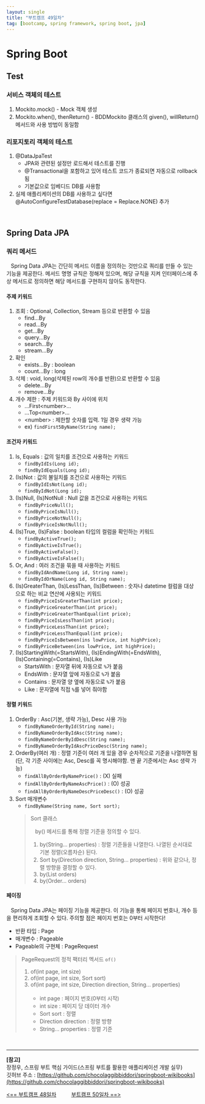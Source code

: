 ```yaml
---
layout: single
title: "부트캠프 49일차"
tag: [bootcamp, spring framework, spring boot, jpa]
---
```


# Spring Boot

## Test

### 서비스 객체의 테스트

1. Mockito.mock() - Mock 객체 생성
2. Mockito.when(), thenReturn() - BDDMockito 클래스의 given(), willReturn() 메서드와 사용 방법이 동일함

### 리포지토리 객체의 테스트

1. @DataJpaTest
   - JPA와 관련된 설정만 로드해서 테스트를 진행
   - @Transactional을 포함하고 있어 테스트 코드가 종료되면 자동으로 rollback 됨
   - 기본값으로 임베디드 DB를 사용함
2. 실제 애플리케이션의 DB를 사용하고 싶다면 @AutoConfigureTestDatabase(replace = Replace.NONE) 추가

<br>

## Spring Data JPA

### 쿼리 메서드

&nbsp;&nbsp; Spring Data JPA는 간단히 메서드 이름을 정의하는 것만으로 쿼리를 만들 수 있는 기능을 제공한다.
메서드 명명 규칙은 정해져 있으며, 해당 규칙을 지켜 인터페이스에 추상 메서드로 정의하면 해당 메서드를 구현하지 않아도 동작한다.

#### 주제 키워드

1. 조회 : Optional, Collection, Stream 등으로 반환할 수 있음
   - find...By
   - read...By
   - get...By
   - query...By
   - search...By
   - stream...By
2. 확인
   - exists...By : boolean
   - count...By : long
3. 삭제 : void, long(삭제된 row의 개수를 반환)으로 반환할 수 있음
   - delete...By
   - remove...By
4. 개수 제한 : 주제 키워드와 By 사이에 위치
   - ...First\<number\>...
   - ...Top\<number\>...
   - \<number\> : 제한할 숫자를 입력. 1일 경우 생략 가능
   - ex) `findFirst5ByName(String name);`

#### 조건자 키워드

1. Is, Equals : 값의 일치를 조건으로 사용하는 키워드
   - `findByIdIs(Long id);`
   - `findByIdEquals(Long id);`
2. (Is)Not : 값의 불일치를 조건으로 사용하는 키워드
   - `findByIdIsNot(Long id);`
   - `findByIdNot(Long id);`
3. (Is)Null, (Is)NotNull : Null 값을 조건으로 사용하는 키워드
   - `findByPriceNull();`
   - `findByPriceIsNull();`
   - `findByPriceNotNull();`
   - `findByPriceIsNotNull();`
4. (Is)True, (Is)False : boolean 타입의 컬럼을 확인하는 키워드
   - `findByActiveTrue();`
   - `findByActiveIsTrue();`
   - `findByActiveFalse();`
   - `findByActiveIsFalse();`
5. Or, And : 여러 조건을 묶을 때 사용하는 키워드
   - `findByIdAndName(Long id, String name);`
   - `findByIdOrName(Long id, String name);`
6. (Is)GreaterThan, (Is)LessThan, (Is)Between : 숫자나 datetime 컬럼을 대상으로 하는 비교 연산에 사용되는 키워드
   - `findByPriceIsGreaterThan(int price);`
   - `findByPriceGreaterThan(int price);`
   - `findByPriceGreaterThanEqual(int price);`
   - `findByPriceIsLessThan(int price);`
   - `findByPriceLessThan(int price);`
   - `findByPriceLessThanEqual(int price);`
   - `findByPriceIsBetween(ins lowPrice, int highPrice);`
   - `findByPriceBetween(ins lowPrice, int highPrice);`
7. (Is)StartingWith(=StartsWith), (Is)EndingWith(=EndsWith), (Is)Containing(=Contains), (Is)Like
   - StartsWith : 문자열 뒤에 자동으로 `%`가 붙음
   - EndsWith : 문자열 앞에 자동으로 `%`가 붙음
   - Contains : 문자열 양 옆에 자동으로 `%`가 붙음
   - Like : 문자열에 직접 `%`를 넣어 줘야함

#### 정렬 키워드

1. OrderBy : Asc(기본, 생략 가능), Desc 사용 가능
   - `findByNameOrderById(String name);`
   - `findByNameOrderByIdAsc(String name);`
   - `findByNameOrderByIdDesc(String name);`
   - `findByNameOrderByIdAscPriceDesc(String name);`
2. OrderBy(여러 개) : 정렬 기준이 여러 개 있을 경우 순차적으로 기준을 나열하면 됨(단, 각 기준 사이에는 Asc, Desc를 꼭 명시해야함. 맨 끝 기준에서는 Asc 생략 가능)
   - `findAllByOrderByNamePrice()` : (X) 실패
   - `findAllByOrderByNameAscPrice()` : (O) 성공
   - `findAllByOrderByNameDescPriceDesc()` : (O) 성공
3. Sort 매개변수
   - `findByName(String name, Sort sort);`
   > Sort 클래스
   > 
   > &nbsp;&nbsp; by() 메서드를 통해 정렬 기준을 정의할 수 있다.
   > 
   > 1. by(String... properties) : 정렬 기준들을 나열한다. 나열된 순서대로 기본 정렬(오름차순) 된다.
   > 2. Sort by(Direction direction, String... properties) : 위와 같으나, 정렬 방향을 결정할 수 있다.
   > 3. by(List<Order> orders)
   > 4. by(Order... orders)

#### 페이징

&nbsp;&nbsp; Spring Data JPA는 페이징 기능을 제공한다. 이 기능을 통해 페이지 번호나, 개수 등을 편리하게 조회할 수 있다.
주의할 점은 페이지 번호는 0부터 시작한다!

- 반환 타입 : Page<T>
- 매개변수 : Pageable
- Pageable의 구현체 : PageRequest

> PageRequest의 정적 팩터리 멕서드 `of()`
>
> 1. of(int page, int size)
> 2. of(int page, int size, Sort sort)
> 3. of(int page, int size, Direction direction, String... properties)
> <br><br>
>    - int page : 페이지 번호(0부터 시작)
>    - int size : 페이지 당 데이터 개수
>    - Sort sort : 정렬
>    - Direction direction : 정렬 방향
>    - String... properties : 정렬 기준

<br>

___

**[참고]**  
장정우, 스프링 부트 핵심 가이드(스프링 부트를 활용한 애플리케이션 개발 실무)  
깃허브 주소 : [https://github.com/chocolaggibbiddori/springboot-wikibooks](https://github.com/chocolaggibbiddori/springboot-wikibooks)

[<== 부트캠프 48일차](/bootcamp-day48) &nbsp;&nbsp;&nbsp;&nbsp;&nbsp;&nbsp;&nbsp;&nbsp; [부트캠프 50일차 ==>](/bootcamp-day50)